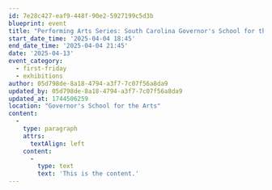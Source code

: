 ```yaml
---
id: 7e28c427-eaf9-448f-90e2-5927199c5d3b
blueprint: event
title: "Performing Arts Series: South Carolina Governor's School for the Arts and Humanities"
start_date_time: '2025-04-04 18:45'
end_date_time: '2025-04-04 21:45'
date: '2025-04-13'
event_category:
  - first-friday
  - exhibitions
author: 05d798de-8a18-4794-a3f7-7c07f56a8da9
updated_by: 05d798de-8a18-4794-a3f7-7c07f56a8da9
updated_at: 1744506259
location: "Governor's School for the Arts"
content:
  -
    type: paragraph
    attrs:
      textAlign: left
    content:
      -
        type: text
        text: 'This is the content.'
---
```

